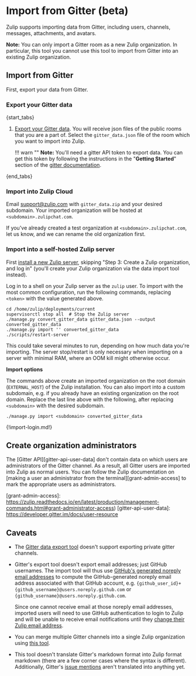 # Import from Gitter (beta)

Zulip supports importing data from Gitter, including users, channels,
messages, attachments, and avatars.

**Note:** You can only import a Gitter room as a new Zulip organization. In
particular, this tool you cannot use this tool to import from Gitter into an
existing Zulip organization.

## Import from Gitter

First, export your data from Gitter.

### Export your Gitter data

{start_tabs}

1. [Export your Gitter data](https://github.com/minrk/archive-gitter). You will
   receive json files of the public rooms that you are a part of.
   Select the `gitter_data.json` file of the room which you want to import into
   Zulip.

    !!! warn ""
        **Note:** You'll need a gitter API token to export data. You can get this
        token by following the instructions in the "**Getting Started**" section of the
        [gitter documentation](https://developer.gitter.im/docs/).

{end_tabs}

### Import into Zulip Cloud

Email support@zulip.com with `gitter_data.zip` and your desired
subdomain. Your imported organization will be hosted at
`<subdomain>.zulipchat.com`.

If you've already created a test organization at
`<subdomain>.zulipchat.com`, let us know, and we can rename the old
organization first.

### Import into a self-hosted Zulip server

First
[install a new Zulip server](https://zulip.readthedocs.io/en/stable/production/install.html),
skipping "Step 3: Create a Zulip organization, and log in" (you'll
create your Zulip organization via the data import tool instead).

Log in to a shell on your Zulip server as the `zulip` user. To import with
the most common configuration, run the following commands, replacing
`<token>` with the value generated above.

```
cd /home/zulip/deployments/current
supervisorctl stop all  # Stop the Zulip server
./manage.py convert_gitter_data gitter_data.json --output converted_gitter_data
./manage.py import '' converted_gitter_data
./scripts/restart-server
```

This could take several minutes to run, depending on how much data
you're importing.  The server stop/restart is only necessary when
importing on a server with minimal RAM, where an OOM kill might
otherwise occur.

**Import options**

The commands above create an imported organization on the root domain
(`EXTERNAL_HOST`) of the Zulip installation. You can also import into a
custom subdomain, e.g. if you already have an existing organization on the
root domain. Replace the last line above with the following, after replacing
`<subdomain>` with the desired subdomain.

```
./manage.py import <subdomain> converted_gitter_data
```

{!import-login.md!}

## Create organization administrators

The [Gitter API][gitter-api-user-data] don't contain data on which
users are administrators of the Gitter channel.  As a result, all
Gitter users are imported into Zulip as normal users.  You can follow
the Zulip documentation on
[making a user an administrator from the terminal][grant-admin-access]
to mark the appropriate users as administrators.

[grant-admin-access]: https://zulip.readthedocs.io/en/latest/production/management-commands.html#grant-administrator-access)
[gitter-api-user-data]: https://developer.gitter.im/docs/user-resource

## Caveats

- The [Gitter data export tool](https://github.com/minrk/archive-gitter)
  doesn't support exporting private gitter channels.

- Gitter's export tool doesn't export email addresses; just GitHub
  usernames.  The import tool will thus use [GitHub's generated
  noreply email addresses][github-noreply] to compute the
  GitHub-generated noreply email address associated with that GitHub
  account, e.g.
  `{github_user_id}+{github_username}@users.noreply.github.com` or
  `{github_username}@users.noreply.github.com`.

  Since one cannot receive email at those noreply email addresses,
  imported users will need to use GitHub authentication to login to
  Zulip and will be unable to receive email notifications until they
  [change their Zulip email address](/help/change-your-email-address).

- You can merge multiple Gitter channels into a single Zulip
  organization using [this
  tool](https://github.com/minrk/archive-gitter/pull/5).

- This tool doesn't translate Gitter's markdown format into Zulip
  format markdown (there are a few corner cases where the syntax is
  different).  Additionally, Gitter's
  [issue mentions](https://gitter.zendesk.com/hc/en-us/articles/200176692-Issue-and-Pull-Request-mentions)
  aren't translated into anything yet.

[upgrade-zulip-from-git]: https://zulip.readthedocs.io/en/latest/production/upgrade-or-modify.html#upgrading-from-a-git-repository
[github-noreply]: https://docs.github.com/en/github/setting-up-and-managing-your-github-user-account/setting-your-commit-email-address
